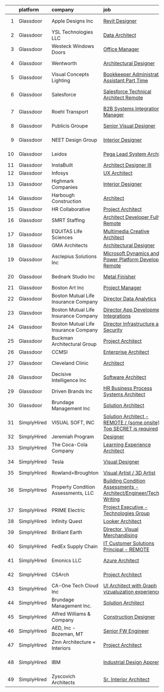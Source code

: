

|    | platform    | company                              | job                                                                                                                                                                                                                                                                                                                                                                                                                                                                                                                                                                                                                                                                                                                                                                                                                                                                                                                                                                                                                                                                                                                                                                                                                                                                                                                                                                                                                         | update_time   | location                   |
|---:|:------------|:-------------------------------------|:----------------------------------------------------------------------------------------------------------------------------------------------------------------------------------------------------------------------------------------------------------------------------------------------------------------------------------------------------------------------------------------------------------------------------------------------------------------------------------------------------------------------------------------------------------------------------------------------------------------------------------------------------------------------------------------------------------------------------------------------------------------------------------------------------------------------------------------------------------------------------------------------------------------------------------------------------------------------------------------------------------------------------------------------------------------------------------------------------------------------------------------------------------------------------------------------------------------------------------------------------------------------------------------------------------------------------------------------------------------------------------------------------------------------------|:--------------|:---------------------------|
|  1 | Glassdoor   | Apple Designs  Inc                   | [Revit Designer](https://www.glassdoor.com/partner/jobListing.htm?pos=112&ao=1110586&s=58&guid=000001818f5a4c6c90f6a9730a6fe0fc&src=GD_JOB_AD&t=SR&vt=w&ea=1&cs=1_0cc77141&cb=1655967469048&jobListingId=1007944600689&cpc=E612658DDC0BF6AD&jrtk=3-0-1g67lkj54jfkn801-1g67lkj5iis2p800-1f91a36b04a50e51--6NYlbfkN0BnRt50KJpuVGWdeWfd89SiVWgjovFd7OD5LnOd9uK1j-St2op0rliLRTKdctr-UTKj34k8HgJakWepZtPu73UysrGgR1BhZw1BQ1n5sPWALipibhMLtHGPOr4Fg5IxHKKC7-J50YQ8tVCZVtGCW1jB4xCu9wskXcrk6IDT6eQIBExF9euQCugR9Dh0nukBCUNNTJuBX5XnHN3rArY3V8O7gpLTNlO5zQc1nXkjQFy_v1UOfVhAPmybWrLQH3ZWnOuJr3Z3zWvYyhVS1kIwYxZ-asrQiIq4YUw0p0_JXjYocQbIHWhgaT5QbtVpwLVzHCTQ9xd_BjdW2tGcFrmrzkivjRCB5t4L2-B58VA6SduPRPRMtNbOObMvvcXxlRAQM-OSS7DtiFj654yxu-sm3xQ3qJRCM2illj7n8B_hI90BOfANDo3iha_Jgf9FEnmrlnr8e3YJW5jCdpYG_AxZm79le9DncQY2fjOytFjRhnSmkf_0ds07meFSiWhz1VKfHCk%3D)                                                                                                                                                                                                                                                                                                                                                                                                                                                                                                                                                                     | 6d            | Washington, DC             |
|  2 | Glassdoor   | YSL Technologies LLC                 | [Data Architect](https://www.glassdoor.com/partner/jobListing.htm?pos=102&ao=1110586&s=58&guid=000001818f5a4c6c90f6a9730a6fe0fc&src=GD_JOB_AD&t=SR&vt=w&ea=1&cs=1_5e47d2d4&cb=1655967469046&jobListingId=1007945730763&cpc=F28B0AD999D41ED8&jrtk=3-0-1g67lkj54jfkn801-1g67lkj5iis2p800-da7a793ea06c0162--6NYlbfkN0DLxniXb9xd09bch3T7EymxCrgj1jiT2kSu__xrmi42oOiC564kd26Wsx9TLtzYq5ATqLC98-ktHzolKJCREOb1pZX0HTwY3ZAJ5HItrOO8vacgpcl_zNFJ6Zd6mo7lwn3Y7lZbIG8rRmMDc3xZ7XUo3eGkj46uqnaxr0EzquTnywXCG9ILcY-w9TsGlCplJ-_gJT4JsGdoF-CCo4qojh5ezjV-04qSeFsYk2t1yGRnekc81Hu50CsCsYUSMRqmYSVhCgP6G_2POgKQqHIm4YqhKh6C617xgQQGcRDezSdyHq9MpJOyssHlFfoMezb_N02K1OhO2oKH-D3PZDAO2yV0Z8ThDpexrBcw3LH6Usz6sQV9gYdi39tM3WPC_s7dFWYpKf15KfgZ77dbI5gbJ-GS4ixPjoxXg-z3e_jZhKy0sPTlDCRz-M1aAZqoML4WUNdrB2cMqFqlucgxEDaq0Y0T42Dv_J0QI-cccHqj5-h3hzReu391XhsYybg5QhZt49k%3D)                                                                                                                                                                                                                                                                                                                                                                                                                                                                                                                                                                     | 6d            | Virginia Beach, VA         |
|  3 | Glassdoor   | Westeck Windows   Doors              | [Office Manager](https://www.glassdoor.com/partner/jobListing.htm?pos=121&ao=1110586&s=58&guid=000001818f5a4c6c90f6a9730a6fe0fc&src=GD_JOB_AD&t=SR&vt=w&ea=1&cs=1_12a62535&cb=1655967469049&jobListingId=1007944220698&cpc=EE7F0D06914A6BE7&jrtk=3-0-1g67lkj54jfkn801-1g67lkj5iis2p800-39121e3ce0a1c0fb--6NYlbfkN0Ak1U_FmDUOioiCyXaVmby4WFebOS0z6NvSiMbGELc2vi3BmOCZz_gjaVSW3xFnZzKT6-8P3OUwrVTO1m-djT_rUGmwmnIFgjKtEq-6LKBc_9CJX70GYFsrbUrQ-VjK_PhA38fvPm-MQzQIhViz-yX5sbXyDSJxLDH9qDTMZuLDKgI7OgmoZBSRRN55WC64utXHplQBCvwE5lGCMTotLK6sFy445D_2z1T3lE2hJLC0Ef2qH3dzKtzerYABsmfv526YBn5ZovmR2AvpbaiaQJOe7b0_eIVksKdUkzd5OvFTC0TbiaFl93CxFmKb_2YPh82gDuLWH1oW1Z6gi2I5kxXrtPUGna46Fy9TuCRhkmus7EJoiJpFd5timAKFMp3bENFJdUeHeHGaOMLjH7J7pyiGbivrf2vLmmQDm4LmT3e4wMTiSK8Kkx1LsBRVwAvK_B1ioxT6vAzbeT6M4z-8ZL8OQoDcX0GrEd8VQ_T1iysiO91C0KYjz4cmERPn4f0hQ6iTGit5V_RlWegQEqDhY-G0MgyCuUCSGEsV3kjqP_9H_3hg0qWGMWMFymmpR8iZBHLbuaUWkD-_Dl5yqw2U0xvtRg9oinOrWKk%3D)                                                                                                                                                                                                                                                                                                                                                                                                                                                                     | 6d            | Kirkland, WA               |
|  4 | Glassdoor   | Wentworth                            | [Architectural Designer](https://www.glassdoor.com/partner/jobListing.htm?pos=109&ao=1110586&s=58&guid=000001818f5a4c6c90f6a9730a6fe0fc&src=GD_JOB_AD&t=SR&vt=w&ea=1&cs=1_fad87489&cb=1655967469047&jobListingId=1007949096445&cpc=179A63ACDFA89555&jrtk=3-0-1g67lkj54jfkn801-1g67lkj5iis2p800-271afad9386f13b0--6NYlbfkN0D5EoDI19pzLD_ZoAvoqM1-O9qeTV9KvYbDAr1-bMzVceZA0cQEimOq3_CtVnKR0xQ4s3T_4y-NFO3MictlNwhkTiY1B7JvNTgIsfpz97bjsudSH1bT4u1NrvrDUJZY2ImlH88Qp3GbhBJZT6k3-tDq3q_FrysG3IG2fjsvbo_PfAY2ka0OG0jDev5IFF54aqx-ljUY7kPGCC98XytoTXuW_u3ckkIqyItsp8zONPUyhqv2SlimnXz2-efbAeO-d_XxJ2QOhuP_NtG3fp6LNfVQGtqwgBZ2t8E9jRqMUO2OmX40gp4YKOrDsGYMHsDx6rDDW37R4qCvRN1U1Kf664c6h4s0UDG2pOI1MtuI3pc7ISaGJEeFuDjrrzx1FEd97pORfjLygOQR-2GXQHYIPK4VcA5SQyT4R6y19G2M-KBpGMkX9k3oi1ho_v1k_1l48ydVHKv9RYtBABIS3Do6MRu6M2ZpCMQPelk9_q0Ksn7EcX-Zipfn9kt65sXOrNfGftqsvIOmwj4GfA%3D%3D)                                                                                                                                                                                                                                                                                                                                                                                                                                                                                                                                               | 4d            | Arlington, VA              |
|  5 | Glassdoor   | Visual Concepts Lighting             | [Bookkeeper Administrative Assistant  Part Time ](https://www.glassdoor.com/partner/jobListing.htm?pos=129&ao=1110586&s=58&guid=000001818f5a4c6c90f6a9730a6fe0fc&src=GD_JOB_AD&t=SR&vt=w&ea=1&cs=1_5903801c&cb=1655967469050&jobListingId=1007947592972&cpc=1D891ED3EFC3904E&jrtk=3-0-1g67lkj54jfkn801-1g67lkj5iis2p800-aee422d02fb78696--6NYlbfkN0BxkLIcfe0oqaYINownie861a0BJtkzmJW-WyGv8J0JYIP9BFDUIq9bQR62u7darBNe44WuC4wBVwo9I-LND1p2b_jEzjOkzCqvNtd85dtSYZrvBuu25PY-VX0dc8pf-J0nfx7zBeURJVHib-SNb9gN-IbGoongE7rG5Wt5MNNlku7lD5-0fP44q43Ltv-5wzw4vSYUaNvdwtyPs5J-dbEdg_t5n_NIOLZVg0biHwqmVyBOTg93e447UV3cZpZBd1ACd3YDrUOdk6ggwKlruVHB2CayGgw-hvzZoilWfhaLeHVgPg4NQYi9ge4C3VaRJxKPpNq3kbo3mrWsi8TLzYbQ0uGfLGEzxOXey6O1R0QUeOu5Z22nkkLNdNN_3HpBOH47s_P-YLZ-SsI41aYvVaJXZnXegDSrkqILeOLI9uhKIleA3tIhxqG2HkbAEadcyv44k0YKOGbUawC4phSb6mlDbM8aQwjFdROaGTy2MP55rXvbUWspNpDiooJl-umJkOjZDJegBCu-hl7O2pYmSJ9mB5wetuYcaoY%3D)                                                                                                                                                                                                                                                                                                                                                                                                                                                                                                    | 5d            | San Diego, CA              |
|  6 | Glassdoor   | Salesforce                           | [Salesforce Technical Architect   Remote](https://www.glassdoor.com/partner/jobListing.htm?pos=123&ao=1110586&s=58&guid=000001818f5a4c6c90f6a9730a6fe0fc&src=GD_JOB_AD&t=SR&vt=w&cs=1_ada6888c&cb=1655967469049&jobListingId=1007947293585&cpc=07D58528F3898F33&jrtk=3-0-1g67lkj54jfkn801-1g67lkj5iis2p800-a6147f3939bc1056--6NYlbfkN0CJbKNUC9Br_cCciA7_eGProeunZJ66lo9IQUWs-fUWou67eM5s55WwzOuTi7PEvvjZrpiS3oukxv5XHwICS5iEI6QkRB4ROESrbbkwntCqnlRyrANLzU7cruWpyI71ySzFtL76b_tGfEptWaerFWSypoQ2f8n0Hn89HbvYUak_zHZ8sJNhfayrT6zPxC8utc2K42w5Wge72QAK5qr0O04SLhR9qK0Dquip1BmwaIi6hQEmjc_yRFDypiWDLHZzO2JVotKw3tbPagsAefHg9agZdK_itaNrM__qcL5DCRd-8ceDVeOfDkeYvcyYjRIvc7gXWtvMNhii6A_MTutRfY-JctKtEh4E4rk1jqsVG7XA52UAlg_x3oprmEuNYfhQfeA0QUBIEgsDk_FiJBhhxsg31Wk1SkGJFOgoOc-8o2spjb_9OR-ghDgTLbP9Bv3sl1WR9Kz8G0mFo4uk-NBBZt8gdKIkgfjhtwQIk12qHxGdraGcFIYwquMnVLb9HULvUCN9OecFHRKlsMMVW19XyFPfsVLBijJ9Dho5ZoBFUqh4AfEwfSVixXabNNrX1XWvgFL8hg1pKo2BPlrAL5NyM_dQYOCoyJHBd62rvqve22SoL5KdA9aHFNkQYqzvpxOlvo0TROaSia1_wh0R64mJmqjVuYWYsVFIVr87Ilo_NAKxsVjSEpDgTz4hLAL5PWkjy5p_dRCh46mLUgk3Q8O1ZOOVLKykV6h4r3BBBYDvBhswp1chaofsCdl8vfXxg-uzJqJ_4ECvjjbxSnNCytrtpZi7ZrJpY1UhAoI%3D)                                                                                                                                                                                                                                                 | 5d            | San Francisco, CA          |
|  7 | Glassdoor   | Roehl Transport                      | [B2B Systems Integration Manager](https://www.glassdoor.com/partner/jobListing.htm?pos=110&ao=1110586&s=58&guid=000001818f5a4c6c90f6a9730a6fe0fc&src=GD_JOB_AD&t=SR&vt=w&ea=1&cs=1_82acb8de&cb=1655967469048&jobListingId=1007939322859&cpc=24BF2F2386F532EA&jrtk=3-0-1g67lkj54jfkn801-1g67lkj5iis2p800-4c4f68c599173aed--6NYlbfkN0B-UyrqZqiMX18WqL9Ix-tV-BokG3deb-ZNGSpeLjfcke-WYQnVzP1SPZNIOojM75ZI5EgXtS15t28n_-Blo4TwMo9BKXqykZpVyiUF2MUp-p7NBRukfR3mT8xERpXCWGeHtMT4m4P8gptF8XwwdZhUKGM9GwF_YMnKgQFEBmB5k-CMc4uw5lBaVQ4lUcC9tXoM-pcnc8cWYoUnEQaHMcGKaGAmwrIFC5JZAgiJxT8dDcNc-PwcTT9_koFJavAUTo6jG6AFvkECXzIE8a9iTs5N_Uy0SKokzAFDHLZeDzbzSRDZ-lK9LGaa6ok_r8sq2itFYsFToCkm6nojCt5bGFCLxv9R2gIrTFNLRyktuM7AqU8UriBrcS4PCscmKI05ekiHKPi81O-crHcusrjfCzxpU73PZjUUbUdfJGgUp39c8quAnPw_uRs2j-LIl67hr_ZK6SgXfv0UpeOwh46aVDjqjUDEL0nayKY4iS9iyQs53-RWzTZ8-QFEudXzUQu0we_p-lfTyd498U7OeGqNwMz5mlt_x5RX0gw%3D)                                                                                                                                                                                                                                                                                                                                                                                                                                                                                                                    | 8d            | Remote                     |
|  8 | Glassdoor   | Publicis Groupe                      | [Senior Visual Designer](https://www.glassdoor.com/partner/jobListing.htm?pos=122&ao=1110586&s=58&guid=000001818f5a4c6c90f6a9730a6fe0fc&src=GD_JOB_AD&t=SR&vt=w&cs=1_d7745db4&cb=1655967469049&jobListingId=1007931990830&cpc=C3517E2410EFB392&jrtk=3-0-1g67lkj54jfkn801-1g67lkj5iis2p800-200b0b7e09093512--6NYlbfkN0D_XFSRfOpY7hhzl86VUrgfgdzYRVdqdkK81Ka1OFk9ulaUqRt61AoIfWz2UwJceWpW3nkDXMs9mXCA60Npu3JvabbnMk5LZ9G96L3nYoJPPode-eJyrKQixrqrGuZWXa96pVtlUf08mWErZK4iBqukW6C3-vw5Saq1Ncnm7bD7BeI_jP28pDRhSW0rehisBsEZzMSOKaOYPbWvGsBKZT8k7foqGokpzUQMys-9fOkL6bi6xhSisP5eY3q8cfqrWSVIlke_iXRH5n7GENW8tSH96Q4eq8f-6Sa69WUZZ9vvUPPz2GZO7t_4mdiGeCzftmb_fMfccNQOVCgjkmkXBbvrBRl3U3QR48Gb5J4YL9F1wEi8lBi40ujqllr4UA8Ii8o5wSJk8caMCETMvq1V5lINvZqI0u4D-SmcjKUkCTlNeazjrtUJThp5KUlB3kADIWQaOiC4pj02rThoA7RHNLxXOWNogUBXzsvjxaKQVHtYe6vl4N6uMEa9IEmHnzOa3uQjm5O3dkSqJEyGCPFzhq8tRdRZC0B2x4CNRrn44ftIZzdAmGqIFaDpRc2jbeHxDMHxaAmq69nukw%3D%3D)                                                                                                                                                                                                                                                                                                                                                                                                                                                                                    | 12d           | New York, NY               |
|  9 | Glassdoor   | NEET Design Group                    | [Interior Designer](https://www.glassdoor.com/partner/jobListing.htm?pos=125&ao=1110586&s=58&guid=000001818f5a4c6c90f6a9730a6fe0fc&src=GD_JOB_AD&t=SR&vt=w&ea=1&cs=1_1e9b9ab4&cb=1655967469050&jobListingId=1007949391761&cpc=56632219D727AB75&jrtk=3-0-1g67lkj54jfkn801-1g67lkj5iis2p800-65b3f9350c5e73b2--6NYlbfkN0A4hgeKHdLyHgzaskNEvl2xXMVaueUT71iJOYpLYISQUMokOAxkb6e4sI3nDCln56ZrL8G4urnqm7o-W7S1I1U7o9CLYCdTzfJq0A3NuBelAuWt5rqsQeUrwym_m8e7xWcyR6KgwGefnqVAdej2ukDCyQRN9GmZMMPPJDBcuDTpKEhhT_AxLkZZDIxGJrIk8veC7x-c-lTtlDMRFaM-TrVsd5Qmqo9cUbjBvtXZ2q1HOJHXRzKD7PftImaXd1Ev0jMjay3tQyT5Enb2fEiepgWJVT9pnL5400jGAruYmUqm3rn12gqgg824QbcB9cNUvV8VZpr1cJ7C8anD8PscYwOYZOdzpPwTkAp9olIH28Dt9C9EcN2KB7nZgvsCDDL75NL55r3j_7kVYBiHyjnbyMEUj9cEK66vu9WkiKh0aM5NYVOrA-WlhwbcqZzy2hge8jSWOvPhPdAK-WzB6xjZtII2y8OuE3SkBpDUUlDBB3N3whzW29uKZ_v_3cbj26iC0oA%3D)                                                                                                                                                                                                                                                                                                                                                                                                                                                                                                                                                                  | 3d            | Las Vegas, NV              |
| 10 | Glassdoor   | Leidos                               | [Pega Lead System Architect](https://www.glassdoor.com/partner/jobListing.htm?pos=117&ao=1110586&s=58&guid=000001818f5a4c6c90f6a9730a6fe0fc&src=GD_JOB_AD&t=SR&vt=w&cs=1_a02690b7&cb=1655967469048&jobListingId=1007939968545&cpc=A156626C531925F6&jrtk=3-0-1g67lkj54jfkn801-1g67lkj5iis2p800-2eadf11f3d9b1462--6NYlbfkN0CZUO70VSdYKA8PR3jfrSh5ljhqJhfDt0PzQCMubt8cRj4nMM-F_ci11zZp2TBOyJ-Wx8Zybfdduw4XW0zmLYk5JCr1YFcQhZEADp0nK7JmxSYZtQQe5Z3CCK1Qsi0jHxvsHtINaIuIbXvyU_lCqBr_32K19pOliJMaltNsr2ymjEWKk3AX1KMGAAL72nm_rUaWttR-6B61DPTSZFVgl0btRDgZmpHDKdJd-Jy9J6CnYYaxYYZ6OfsBhit_ZTNu7wyKSTgTHiq1OqAklPXonD6-wC-l81vaL8PdJRCayuzv-HEBqrJ_WnenyQ1mAy-YHlDW9LXqEaOg_FwFG8Sp9qd70SkITe0yp5xF2JkormkJ1IdQCLfBLkU_r8F5avfn8KNtLhniHmlJ2lNckiM0vP_WN1sfp87VOI3vzYE5pCBvwJIpJfNxuHxLQT_QdK1eU1SPV-fKlZ1Mm4Hx8_0V13hZRTrJNp_Zm9e7JcAsTAOO1JcSIjJCz9tMQi1O-mD4MNloj9WtDRwj3jxoXot8htv-NT675Zpk0U_1mxsmuQ_H3Fms7_9JWdALp_REQkiYodznJCciFcEUxxhDYMtOYtykYweRlJ047_DBQXrjPuYWBaWGm1Ua4w1m)                                                                                                                                                                                                                                                                                                                                                                                                                                            | 8d            | Baltimore, MD              |
| 11 | Glassdoor   | InstaBuilt                           | [Architect  Designer III](https://www.glassdoor.com/partner/jobListing.htm?pos=105&ao=1110586&s=58&guid=000001818f5a4c6c90f6a9730a6fe0fc&src=GD_JOB_AD&t=SR&vt=w&ea=1&cs=1_afbeb153&cb=1655967469047&jobListingId=1007954840272&cpc=AD6D47FFA8B547F8&jrtk=3-0-1g67lkj54jfkn801-1g67lkj5iis2p800-b868fbf363aa0df6--6NYlbfkN0ACu_hgM4mYOpGjE6TXudS1eLEYdlotK5aSiNrSIRlNjtLvHh3hjvm-_wKTCs1UqvBgno0Yw0HTNh974FEq-ygHeS3qhnZNLVAeo24KnWK-cqOS7XG5vC1sCutXj05ojxeHQruauqoQ-jBExYzg968uZOptnSdOui7ANwR6d_vRV14_3-jczNADHGD3x2kSF1Gmwg4_4w_6gX_nhij6lwB4HCBHfn86c5krcaCM9elLhcdwyLgtO4GFhrVAzWIQ3NFWCW8G6mT3YMMFYhTuFivWyaA0Wof0uhTwziv3Fg5Kmu9ABe03yzq3iICPNB8e0PV4Y68HCps_hqXVCX1eaUYVuweiwp-CsZFu2BpPm6JZu8zlP5Wgabxm5cBW_K-cUrvj6a06ExaQzpTax7NAkCEp7Cvz9goj3rvcB39ZfFlEFJH_ecfwuuB2ie0XLplCjvye0aJo166mYXG8B_WJO_HX4-3RWxoeSGsmfxkXjHkMSzDC9OUxrK6NsWSCKGnA-KDp7V_0Y4ROnw%3D%3D)                                                                                                                                                                                                                                                                                                                                                                                                                                                                                                                                              | 1d            | Austin, TX                 |
| 12 | Glassdoor   | Infosys                              | [UX Architect](https://www.glassdoor.com/partner/jobListing.htm?pos=118&ao=1110586&s=58&guid=000001818f5a4c6c90f6a9730a6fe0fc&src=GD_JOB_AD&t=SR&vt=w&cs=1_954eaaa7&cb=1655967469048&jobListingId=1007942327565&cpc=81AAE51C33FDE227&jrtk=3-0-1g67lkj54jfkn801-1g67lkj5iis2p800-1ce751a0945a0cf1--6NYlbfkN0DFi1nmQQWK2fa3N4W3y7EUOEocZkWPqKP_f_xZ7ne8Rcs2lMrBROvHbvdyX6nQ70RhC2TiInrx-h900F8E_sG1jDlUzW8bKjvppvPdKKsT_mFF9XzCu_7FiiwHuEGglAaPpZV-nRfBu6-1PpeCkKJGFqiUlqydNXnBSCFJrMDECKIkEmPZUxiYtIP_c7a8xWzgU9iHnSHStaMW5FZb2OnX7OXlKkCIXh8W7qi4XN96_lmdA-DZYMXUF4MjNPIlOk7s46KvRBLfShL_xL11crXRj1gHmAutZu_JDGhJMPDQphFwU2FSYTDhmOenPOVk8hjNiXwGTTrRXKaj2V_Zb02LeSNrrkczkpiZgjbvDFnC9sVcihTBJV13trHV2Ueo0lKIdpcLRLQdnV824aO4jvz5oqcdL-JCXvETMoamNkI2YR-rAIwyI1ZAThM9TMzTo3NHm-FTdJk1CjA61Kj3Z2--jYSuxGroJmjTw2HyO9fqUdTst4wj3i4Lw623R1_m-sU5030DXEKqoRVFYCAoKO5PAQj3X_aoyuVmzSIQn263HA8zXGhkL9fZWOqGsXBW-kCNt3gx3W2tNw%3D%3D)                                                                                                                                                                                                                                                                                                                                                                                                                                                                                              | 7d            | Remote                     |
| 13 | Glassdoor   | Highmark Companies                   | [Interior Designer](https://www.glassdoor.com/partner/jobListing.htm?pos=108&ao=1110586&s=58&guid=000001818f5a4c6c90f6a9730a6fe0fc&src=GD_JOB_AD&t=SR&vt=w&ea=1&cs=1_3c47f43b&cb=1655967469047&jobListingId=1007936289731&cpc=9998E1639E51F6FF&jrtk=3-0-1g67lkj54jfkn801-1g67lkj5iis2p800-77beb11e532a69b7--6NYlbfkN0BALOp6JqO1twZlI1s76uY5519A9OoRsDqeKILKEu-9UpVkJP-RbT12oLqSsIEozkpUa5ysKMF4ZWMt8DRq7jTTApRIRo8SBPeEJcicUA11Z26NZWl3Z57dzoaC948N7m1q5Xbu8w4cO12lPihIQi1JrWCP5Wdgyw7pcdamG03XHps_vHIoijj8H544OoL6YqeEzczcUyRQPwPsGtl1NVxJgl9G7P0TP6QsWLxUe8zvWMWMUBNmuR-nqhdcMsvgoBJz3_GeDuhkS8-8KA20CU-4ap5nzSIDXiuq510BvIpSvQkkefM0BDM7YDdZuoM-hHKz67zxhvyf0Szj_NP7M4YtycGVDzMJ-t2QGQmVT_ZNhApup50qtjIZLfqpCtqVCAQCvOW9_NqHVLO7e3_J-mGtLrzsuYa6EU-SuRPko9pcg2Ma2IDYScBSe692jWDZkMnBiB37ozSLB9FzXiAVqqnQksqIJnw8nYkHOAig-xuxErskmzCgjvqVvEBkyqjh-AicieOqUupnHg%3D%3D)                                                                                                                                                                                                                                                                                                                                                                                                                                                                                                                                                    | 9d            | Minneapolis, MN            |
| 14 | Glassdoor   | Harbough Construction                | [Architect](https://www.glassdoor.com/partner/jobListing.htm?pos=106&ao=1110586&s=58&guid=000001818f5a4c6c90f6a9730a6fe0fc&src=GD_JOB_AD&t=SR&vt=w&ea=1&cs=1_06799913&cb=1655967469047&jobListingId=1007939729788&cpc=DB9C765A2BD84098&jrtk=3-0-1g67lkj54jfkn801-1g67lkj5iis2p800-2e68568e05c2359e--6NYlbfkN0CkHE4TG-hNy2WS7DGaEXLeKHiVUIOcIp4Dj-5KcvxZL2gXseO9vc-MYAdK6fsaOVSF9hG3xaOLn9alqAlaksK1w93bVdbo7NTbzK04n9sFiqIC88xLH6nvbg0Xqa4FqfU5qpjN4T1y9TmXOQpQELAUmkLDmJOa9sn1GM32OtjYhxg6IXOSZgS4otcaVXWKZQ_s9Ur4KxAL3oA-cn9iatefFXD0-7rPdg6VS4cnSHrgGWkdtbVTSRkHLF5u2GvfchzX0kwlmHS_1u2q1W_ZkwF480I8IsjXExdHcV3BlDhzPnJUp6n-tmOH2xsNjTN6p0ZBjdvkfQT5hvp5DpyhDbtIbukDFyG-4edFp-V9TbOFtTK9Wio0QoEvTcljmG3R4ZmhpmDtu_UUZm3rv8_LFaTbwxVnDMuIi-fUAHgZiO5LEXhHsXOpzm9bm4NRG14GvIrhLntHLbvMjDRkE3xyOOITWGSxYgLAR_KL8Zuqj6xIPXjYZQghkyhhWpdn8WMMGxuhNDgcgoSZEw%3D%3D)                                                                                                                                                                                                                                                                                                                                                                                                                                                                                                                                                            | 8d            | Warren, MI                 |
| 15 | Glassdoor   | HR Collaborative                     | [Project Architect](https://www.glassdoor.com/partner/jobListing.htm?pos=124&ao=1110586&s=58&guid=000001818f5a4c6c90f6a9730a6fe0fc&src=GD_JOB_AD&t=SR&vt=w&cs=1_9e13fbdd&cb=1655967469049&jobListingId=1007954820826&cpc=75B6770C194DCF89&jrtk=3-0-1g67lkj54jfkn801-1g67lkj5iis2p800-7901841112a341f7--6NYlbfkN0BTSu21f8zqzy3qpAeLGGCmDK45JKwM2ZbCMeUdrc7dKkZS8UKvrAexG5qRpGEbaA8fEgdkEA4Z0AYvKREuQRO8tC7-f2v2vPmGr-KZUpeeJxWpLukp2MrneREA116TeLGGgCJTYUzg2fOy0KFpYCSbkhJArzP0aJzhhdzS6vlxjGXUHAw_WiRU-19hEM07fSG-251LYHZHUYVGrE4w8DaX-0MHrL-X9ez-kUdWXb2txxFF8z10294ghFcaK7HLf9WXAQjYWuQJpFQ0RgjIqJyFUr4vYDzOZf4WRx2dVX4tbjLveRqR-jizyY-3BYm8X7CZ_PPnSfaokgKGc-QswYZlSFwPJpH-Ug1zhf9pzoi9FqrzksMlF0Ar5a3Tbq0DG27EFaCL41i4Ny65tJEigGNbjmF3BM1VRZ2kibD0cdCa7SRkMH5EZRvyRuvcEYzxmUOu4yNt2kyxgCPgh0mwRYG7kr6rfqME1b6UDL4ZQVtd5imMZQKFu1AD4o4qlW4yv0BnkQgBfqkkZc7WsyxAtfxCq4wSvpmDwpCEAkG5AdZOccNu7EQGeGxE8_JFyPw-ivEz7tuX_6z0YWRYy4rOVoyDdN1_VJmRjbtDljc1mT9tsw10bt7inlJC8dCOWoqBeT8BFoSRhI7hTuzjjmKuTFNPpAHPv3_A7pC0oLJzcnUGGOA-w_J9BmBmxd39q_P-epemATZ7hOsI6IdAb1loZqefDImiIQX5wAtDeJaHa2B-ghMWdOEjrO_lXHaRPfhpN6JAdjsVRDvSBEMMeptJiZTF)                                                                                                                                                                                                                                                                                     | 1d            | Lacota, MI                 |
| 16 | Glassdoor   | SMRT Staffing                        | [Architect Developer Fully Remote](https://www.glassdoor.com/partner/jobListing.htm?pos=115&ao=1110586&s=58&guid=000001818f5a4c6c90f6a9730a6fe0fc&src=GD_JOB_AD&t=SR&vt=w&ea=1&cs=1_3fe67df3&cb=1655967469048&jobListingId=1007947677667&cpc=4E9467AEE1271D89&jrtk=3-0-1g67lkj54jfkn801-1g67lkj5iis2p800-608dd54c4b599931--6NYlbfkN0B1iZffVNwR6yblgx4UGLPVYtj6CoeVi8wBybtNKgrFUOUXRgJbsWR06Qg0ALePDRYb79NuTXl-I0816kLg6A7I2281pW7dUv4dIas1C1c-qfjFDPvrqVnbkXD2T6sOJB7MNAqOHmWya55QUAmhMvXwmR202Ddwmevw9zxmszYOlD5la1pJHwjnttxWC_t-TUH3TD__EtUYT-0EPTO0gzYAP-s0iMKxxBSlA-fiS-HG_4g7bn60GPM_0bVGLyycgzdhY5Ro_K_kAXJ215sA8sv_514yvQOBusDzYWqUFOKcK-LwBTuMVxJFPadoC1lix29Sic4-yr4bI6CjR_GC60sggJzL5Bu7R-SkJ0F2eJWxaISdbCuJoXTAEaIGQCEoyuc7CWD4tiFhZZMnJ8NltQ6Nc-pYxJoYYzOcbKxezERRq0wx7fjeJH4t1AlWOswcH0rLL1PXfjFExhXk8LiK59w5wE4fcXoJD371adqjcdu5YsRT9AVq-s4GHTQhZRpf1fkMvol1rPLQTu_sgwfOPdLNPWyiUcekwg8NgXDJgEU_IQ%3D%3D)                                                                                                                                                                                                                                                                                                                                                                                                                                                                                                     | 5d            | Columbus, OH               |
| 17 | Glassdoor   | EQUITAS Life Sciences                | [Multimedia Creative Architect](https://www.glassdoor.com/partner/jobListing.htm?pos=101&ao=1110586&s=58&guid=000001818f5a4c6c90f6a9730a6fe0fc&src=GD_JOB_AD&t=SR&vt=w&ea=1&cs=1_a143bccf&cb=1655967469046&jobListingId=1007935722798&cpc=F04F0F27FC59BC8B&jrtk=3-0-1g67lkj54jfkn801-1g67lkj5iis2p800-ac3c6b4a619487ff--6NYlbfkN0Aa6BHogdqXgyyibNKKZV32f-AuuPHFfnNSxEwTt6kfrO6FmgYOCYQJrQekAQy9UWuvP-VNAK5A5lD7dRnvILkBAkw5HyZ6BOcKneCzrw3hzIiAm6y3crjcynwrRAK7Hu8KtisVQtOuky56JvMa1YD-56Re6deuwok5vdP9RBuOGPFda2suJq1ET9y8qT4QArVFleYmeYvSf5qqyh7QgGEdx5CeZWFrKOMtu8DUWVXNC-tWQvMJ6GfuWDDuJuXvXcd51rTg67a8ICS5h3XoDhmvibUEjPQZNc8A1Yi4XAAJc5v1nJZWFihuGQpmWkvR70Oms_NcTyDRooRxmlrNVX6q6j0tYTha26z6_n7Za_vSzc_i-4yKTlELyi2eHkyoUw91mL2N8Dt6SYks9Oga1xvg9tRDcSSvwYJewQAGVSLCBh5Dz_lImeF28S3rOVKhL72I9MuQtePEbVUtNULyF4hCsJqZHcbyaKtZ87vZHbpbDOA-zydB64419ldkAvxPEEBcHaXlvijxDz7AMEM6Imm3)                                                                                                                                                                                                                                                                                                                                                                                                                                                                                                                                    | 9d            | Essex, VT                  |
| 18 | Glassdoor   | GMA Architects                       | [Architectural Designer](https://www.glassdoor.com/partner/jobListing.htm?pos=103&ao=1110586&s=58&guid=000001818f5a4c6c90f6a9730a6fe0fc&src=GD_JOB_AD&t=SR&vt=w&ea=1&cs=1_366bb21d&cb=1655967469046&jobListingId=1007929304487&cpc=2721CBE9C88BCF36&jrtk=3-0-1g67lkj54jfkn801-1g67lkj5iis2p800-623131fa8bbc7696--6NYlbfkN0CtwOkgDuej6vPfWODMxjOIyNEohQmdYMppGq8y8dOpBk5eKZmriSFYddQ4-H0U5XI0CRPuaQG25O-lct216mqCknGMm7f0x8BVXacavgKF0O44JrVjnHoPEMxMk94SqL9-9pFYMuaz-fKbPeeLNj68NODJWEILmclqKQEBueZejJsj5hvN8_ig4Em7cRyp_NnDkZjDbXPMCCvCWzl9S7ckhZt7Q3ewkWPUVRflSEjqlf0EwcB-VFsqxziRQIt5MgumX-4H-bbqeq7uGw9_hf3zLRCrH1dKW1tWjkrKJTP2EeILr87SYJRt3lbCeGdyj27LCoKt0aruMoQdnSW7ccJUY8wqm9FlPlTmrwO0zZbp7UVtUbSEwavTR8SW4GHUF6KGor_jiCNuHDCusxfoiTbyCm9UooMUgHn0bV2R_ga6sKR3Ev2CnmQr0hd4B7yemD3dAiqHMmisdirw1AzdvIn_bI2ZAYIfFp45A5loa_3PP8JzU8MzTwFasB5Qmxq7-wkMDz_iKT2yLw%3D%3D)                                                                                                                                                                                                                                                                                                                                                                                                                                                                                                                                               | 13d           | Portland, OR               |
| 19 | Glassdoor   | Asclepius Solutions Inc              | [Microsoft Dynamics and Power Platform Developer   Remote](https://www.glassdoor.com/partner/jobListing.htm?pos=113&ao=1110586&s=58&guid=000001818f5a4c6c90f6a9730a6fe0fc&src=GD_JOB_AD&t=SR&vt=w&ea=1&cs=1_61166a72&cb=1655967469048&jobListingId=1007949028871&cpc=4AE8B46D8845344B&jrtk=3-0-1g67lkj54jfkn801-1g67lkj5iis2p800-fbd02c4eb30e2141--6NYlbfkN0DAwgduWqBP7ymGN-lTADpinz2i-23XbRAyg5ywqS-MDZOH5KRN50Eg6n6RNLoSb4KAHjmeOsyrA0_zc1h7VAQrx6h54d8nej-Q-mszPh9A9oD3WbMFt91PwVx85UrkkKR1J0Wom6LFC7Y0SEl94QaFOw8Jw1wbkTgM2I763IRab7pMumaBd6glY8Mx2CH7Tu8cIfbU2oMd06II1UPc5nasahXJSMYNmaBKOi1yC0lywFnn_BCqLMh1ZLZ9a0rT89UsN8CvTiOJiOYQae02x0Uk0jR_3WRKljPckOo6S0fS5Fs9IIvFZe9WpcxKVcRS_g44yNCK2KujfC7vwmkGYet2bvETiu7kI2Jw_g8rR5tiqe5573vzcUpWk_rhEtl0G2gu8kg534py5i8G-lTeJ6QDlU33KSDeurdcvZcLqeg7uBNmtxxBpFjRwoIcW-XIdMSq8HktRzp2R8VB1Ccm-b9wZFqPRmBsyR1nBuypcIxdIr0G29Smcsy1gIv489k1Gri3eGXX1qLELpUABitrQQkyBB2_0k8pBna7hdX8XFCWfhBNFEPraYAU)                                                                                                                                                                                                                                                                                                                                                                                                                                                                         | 4d            | Remote                     |
| 20 | Glassdoor   | Bednark Studio Inc                   | [Metal Finisher](https://www.glassdoor.com/partner/jobListing.htm?pos=111&ao=1110586&s=58&guid=000001818f5a4c6c90f6a9730a6fe0fc&src=GD_JOB_AD&t=SR&vt=w&ea=1&cs=1_52edc8a2&cb=1655967469048&jobListingId=1007942080107&cpc=EE88C8A3E1CFDFA5&jrtk=3-0-1g67lkj54jfkn801-1g67lkj5iis2p800-226acb2c9dc64612--6NYlbfkN0BB-0qNOmIfQoCeZKnin5LW-_YaOn1ImtrtY3LJAYAiHONJ9NcQG1n0wrs7viTRe0s6wWo_kJnm9xIq8miIdk8QiIC8dxBPuCdMF_jsNPTunTCDPtBrmikPzhjqLf5BsBwFYXipVvWbBer1t3H6dDrBAO70BoCjZdip0wKnTOXHcPI3f_pZDfQmVCCg7i7cZoABq7yvLEdj4ZsYc9kw6pcb3iGDYHwYr2pZQMkdpBE3dyV_gbYEP_aPbG_3Itf7YpUi5ged3GCqUO53DwiGV-m49AmYFhwv9zcI2KE6ysfmlIjh0n_8yJ2sZOZGhMK2ogiz8wOCPeL6nIvKOvR77HtQicSxjoXv_jlPsMCzFgxoBFQ7r1wKfDmwQkK3mu_e5ksChv5Y4ixwCyJlzLTFlK4SfNXAYM82ObuFM46CROV8tiSLKEFfIz4RhMKBI7YzXmf8JZ0Nhyb_ISIVBqJFNhEgcstvrYKo4KDk9RAxC2izz6RIvQ1u6ZLiVSA85x7KHlQ%3D)                                                                                                                                                                                                                                                                                                                                                                                                                                                                                                                                                                     | 7d            | Brooklyn, NY               |
| 21 | Glassdoor   | Boston Art  Inc                      | [Project Manager](https://www.glassdoor.com/partner/jobListing.htm?pos=119&ao=1110586&s=58&guid=000001818f5a4c6c90f6a9730a6fe0fc&src=GD_JOB_AD&t=SR&vt=w&ea=1&cs=1_785737cd&cb=1655967469049&jobListingId=1007939225863&cpc=751E07EB93E4E93C&jrtk=3-0-1g67lkj54jfkn801-1g67lkj5iis2p800-e0d5a3256051b229--6NYlbfkN0BJlulQf-LbgsthTgQMfgyg6SG93xrtnnyl8m3sK-suSlWLow802z--Azcil3olSrJ4YdDCt19W_ybJB-kJCEVQLXEEP2nVjRzzZOYpe_eFNz98RP2VqUMdtgHi22RsaLu5zsvyAch3IxRHTtlvtxJh3-BbT_BQ5vJvpbyue0C5dY-0cWCAqgUS5rtfLPBKYvOpNhiGwPpvCSCe3_uvkOXIl_d9WwGOcZcTp-_L1jf9dG2pfyboadu4262_MZmJlSUoqSKaK9Cnz-E8MohTwcXiiBKkyEt4ngFc_hFdtmvzy5J7Emdb7lRyrG1O5z9OxQWIHr-CH7sjCjwRFxZNVirHag_LaM61hkIfptoWR_3k-MWFTyG-QyhUSEGzKYMj7RMcYLsqhM7jxVXJWv_fjRfWnbzsP4KrneraYdmyYOtEm-ZPpCFVffEipmPtDK8Cg_6KVdBErh302MFePsAmUJp2nBwciATBue9Y4JdblHyHmMh8BhMNB22s488LiEH_AU0%3D)                                                                                                                                                                                                                                                                                                                                                                                                                                                                                                                                                                    | 8d            | Boston, MA                 |
| 22 | Glassdoor   | Boston Mutual Life Insurance Company | [Director   Data   Analytics](https://www.glassdoor.com/partner/jobListing.htm?pos=127&ao=1110586&s=58&guid=000001818f5a4c6c90f6a9730a6fe0fc&src=GD_JOB_AD&t=SR&vt=w&ea=1&cs=1_97d6bc56&cb=1655967469050&jobListingId=1007932068081&cpc=1D891ED3EFC3904E&jrtk=3-0-1g67lkj54jfkn801-1g67lkj5iis2p800-811b41be595d0248--6NYlbfkN0AmTpE6bGwq0RR14DAqIg3tSaQ1kenxX2dAT4gVIAm40SRDXfYXQrdKI3bfVS27SeAunB0h3I9tUqfD5tcstZz-LwnAD1BWXypp309Fs-uPZlqVmKWrb5LKJbf-F-sTZTQmJsdSB-Yg4TTBMtUGnrjDpvmMMIylmWqkCD7zOoYCffi-ZD7miyXLVLeCWcUHen5HeJlWqRS9eX5IL3F-b08qiUhqgcRaj9S_Z9SMvEawKQsPBCHernAMEepawOqOMj1i6LOM5-k67mSoBMQMzZUZofdkp6DtUjKKERLX5yXYMCM9OCkiYoLtdy_XJoZUIF4PggpOYd-hZiwZGmvU1XJJc7UnX73s3Qlwls-t6RkZFBI9BWmDbJa721Tz-20JsUdfw-TtcslworXvmTxTUTU_2EWLK6FFIA_jCQxrLiOB7BJ7P9MCt0bAtY0UdMa6yKlPwZEGRKZdBnoXlj-gW66dHTBMd0OOvtcx8vLOLWklWzSgF_V4gCoAohONGjrGlKyqj2E-YIR7XSmFRF8VPi3eRwj04F7ukEBQZ3hzRJgKXjvUCg_wwfbHCUst9b2U77ovl7KT43ujRDO9FmHwZLf3JEMWMhbn1yEluLxXichbyMaQguoS3YPVYcgVxDAoJ5YFrD_ncJn4qBfNNWFiuniqDRa7zqXa1ZGWd-xzuGeHNj4y62XFg7yE4WaYYt1USBuXgOB_-Zyl3yWMz3pBVrpRtGjrPJORCP4Bwmo4lrhiBJV9qv1Ef0y0F4C6TTFHBAhrhUcHVMef7w%3D%3D)                                                                                                                                                                                                                                                                          | 12d           | Omaha, NE                  |
| 23 | Glassdoor   | Boston Mutual Life Insurance Company | [Director   App Development   Integrations](https://www.glassdoor.com/partner/jobListing.htm?pos=120&ao=1110586&s=58&guid=000001818f5a4c6c90f6a9730a6fe0fc&src=GD_JOB_AD&t=SR&vt=w&ea=1&cs=1_9af2f3d0&cb=1655967469049&jobListingId=1007932068082&cpc=74FD5BE86273CE52&jrtk=3-0-1g67lkj54jfkn801-1g67lkj5iis2p800-e9fdfdd22a790249--6NYlbfkN0AmTpE6bGwq0RR14DAqIg3tSaQ1kenxX2dAT4gVIAm40SRDXfYXQrdKI3bfVS27SeAunB0h3I9tUk6qm13zE416Am-5BLB7CfXEQHeDJjUjE7bIEb8PID2XVxojql9Mz3KRVoplQh0R98AlGgCXqlIUbf8YRtcRv7jD6AfISU38X-APT5TxmnvVrkxKXnnj0NcfXnCpVQ7NjGHIN3KgIY0fJ7KZL_ORpArMVnumt5bthskoe6jB8yzGaTGKDKRHsNyV42pJHjqqwFhMnYyVAHSVHthz_HYPLjzDiHzWTcaqssMSOvh4D3roB9hTQZyn3NQhF-y5cqOszCpojTYBQSmxtSNiqGPAuGZsmzOoaiDZHZh6A4C7ZUBK8bqc8wbiLsQHU5fkUsBuR0C9oG9u1QELSPoLWSxoM3zg4R4N7MYRM1A9Ltu07RRaX3l7iSF7IsNQnmFcVz816rRCmA37B_gJUEoTfpSER31_eTWHzsDbw1GMSEozHwOHDc8GWov6wZ-g_FEHeVIou55kAHLkiOSAS303d4Or7ZrUE8cdb5k5TWsE6Fx8b2IqJ31OaGNjR-Mc6YTvb0uBnMZ2kTOXjJkPfETOWj3Do-dO7n-_qxK_aevxmr-1l5XkF4KcpcR_cRv-tEGBrFs22ouznQGy3nhlFPS-FAW2jLbgsBxoVvdCxIfE9oUuODMAcNYMKR9PYEurAxKFCLWpp3fqLnfx8LJ-dMGaryeSQhH2ddTm4nPoQrXKO67My7b8goTroQeTlpy2o9Iau1ambw%3D%3D)                                                                                                                                                                                                                                                            | 12d           | Omaha, NE                  |
| 24 | Glassdoor   | Boston Mutual Life Insurance Company | [Director   Infrastructure and Security](https://www.glassdoor.com/partner/jobListing.htm?pos=130&ao=1110586&s=58&guid=000001818f5a4c6c90f6a9730a6fe0fc&src=GD_JOB_AD&t=SR&vt=w&ea=1&cs=1_6fc50fb9&cb=1655967469050&jobListingId=1007932452818&cpc=CBEBA1A9D941894A&jrtk=3-0-1g67lkj54jfkn801-1g67lkj5iis2p800-6967482d3ea44ee3--6NYlbfkN0AmTpE6bGwq0RR14DAqIg3tSaQ1kenxX2dAT4gVIAm40SRDXfYXQrdKI3bfVS27SeDh89egb3zbCulou9mx3llZJNvfaw0DEo3Ia1oENOBWzUitlx9l2POd6p0XEDORO_d4PQNcYw7iwD9m5SE3xcrAohgkItqbw8dYEInxCctkikFvClvbqWv6TKz6ksxOxz9bhj48pDwm9S7VKRRFJojp9S0FoaReCjtBJl9qyHgdYeo2g6CG37oExZfaiaUxmKCSnP0SLpjoPMa2AwaPbqt2-QCVG3JcNcsiW20XicegU5FQYfz6W_zpAQR6d0QUwo7eh_g73U-XKoF_kgbd-6v4vd-IlvIHR5UiRdRINjVqA3I_gsLeS1mbj8XEqvPNjSoGdIwhETrBZXv8jgRJTKQlB3h1CmzRvX5TNQ08K8xVJXNfifnM0oa3Pw_jDVQrjQAgNDNnGE30kBJAPw-gvUI58E0Qi80QrCqWDG-G8rc8supwSlSfS5Jdmi9O1ImmE7MIn-svituky91mRTUze4CMVa03gHOdouSuuCiYloxGGzjWigJ9x00Ax3uKKzLb96srXW7F1Uym8DLRdch7BnWCIA0unjvwKzeOP-tsSTR2QsI0jmbecILyKA4VcTaARTW74k5hgqH8_5k6AJ3-vpD8XBf3qopfwx2UeHoAO5q94ILaF4-UIDVJonvSX7vING6C6Ps7EfFQLMDELuOSdFOns936RDU9eTTp6oE6aZW8fpCHIouB4aBYYuwzf2D0HjNWtNaS6eWA8g%3D%3D)                                                                                                                                                                                                                                                               | 12d           | Canton, MA                 |
| 25 | Glassdoor   | Buckman Architectural Group          | [Project Architect](https://www.glassdoor.com/partner/jobListing.htm?pos=107&ao=1110586&s=58&guid=000001818f5a4c6c90f6a9730a6fe0fc&src=GD_JOB_AD&t=SR&vt=w&ea=1&cs=1_432d8b2a&cb=1655967469047&jobListingId=1007945273397&cpc=A30768B7258D0A01&jrtk=3-0-1g67lkj54jfkn801-1g67lkj5iis2p800-6fbdb70d21c9feba--6NYlbfkN0AaC6OMNnGu1ri8CPn-RGRuQIfK4MRpPOI-RSUeogXt780W4Id0QZUVBK2oullz7Cf0f8nIRAu3siQ3M2KE9Lu-eztnZy4SQ2rl-XWXxnzM2S8Ki_2hBPTbk1EGotWEHCZn2hYSMGxpqRLTLNaEm4jHiKuI8qlrdyhCaxvyPAjC2FfIRwmzOk8vSCH0sIsq0vT66pZ0EGG9YuKSoy5x_h7bEZaMGzdn_fnZ8lV7Nchiu1THbeQqSCXe-uYFfE9NxBelHZkC9zptotTwOwK9uQtVBTV3p8k01CzCnkndbTEPGRhmcv93OngDKERypVTEXwPjp_l3mCgZHz7yOZHzWVzt1cJVzBftLHfyzialJTk5l9TCygQTqVru3NEXnwIhCJ5IxWYdvzAKClJNX-L3aDlzvJaTQKQgRBbodJ8AFPwqxcSvNfQx1DjUs9EZx9EbTKxlH6S98pXasjuovvvr7j6WQq_odVnsR-KEbAm8w8xe0V4iynzQHGnmX3CMuO_EvXI%3D)                                                                                                                                                                                                                                                                                                                                                                                                                                                                                                                                                                  | 6d            | Plainfield, NJ             |
| 26 | Glassdoor   | CCMSI                                | [Enterprise Architect](https://www.glassdoor.com/partner/jobListing.htm?pos=104&ao=1110586&s=58&guid=000001818f5a4c6c90f6a9730a6fe0fc&src=GD_JOB_AD&t=SR&vt=w&cs=1_5025fb91&cb=1655967469046&jobListingId=1007955415742&cpc=FD46F3F613F5EBC1&jrtk=3-0-1g67lkj54jfkn801-1g67lkj5iis2p800-4148b5ced00369c5--6NYlbfkN0CDM7tFJxw7f4ijTXeqGWcR9iaGooe3kUV-rew4lpDfjLIrzwCpRrxzU1u-5Ydzledc9LWTqyaiVX7q4_NIEKVj6sjOnZoBuYxnmaJMDq24CbbLw-0EIvD5erZ5R6wFVTm10LvcxpMOwDwrvqlyrVNCj0Y9hoOMfJw_4wjTB79No33NqyY4yiLZsYOTVq9KNmx-SUQ2u7fl1nGWJXArFoIcLGcZWKRy6K8mU8sbBNjPA9pfTbR3m3yJ7vTYtVMacmPs0xsmQtbvjOOLblAMjq5H0TNhs9rlWLxAXdAC3-YzFMneXXzy2jl0EwELaIu_NR66n1NnSqyO1SWfxnBOLygU7BcdG6DC7LrTSqY-LcW1QamD4x3Vhb-IlHSUpCgdMI53GlORYxvWroxhSGq7v-rHyVjdC77-LRFy5BEmarsuf1Fi537ScGWE-qA-Q1rR0KEfT60hB3ePFSDs9V8cOWeTX5YQfFPdpBEqmmxZlL8-4Elz9xitgOKaQv_rHcJMhq3THNJrZWo3aW1Ualp6LLsGG903N8J6zJgGCtIJhrWpN0a9OvNgAXTOqIgeBeO63btGB5lOkkXXxiO2OFqM34L82IIZRy_sq3EUtJkl-8Cv3iYrN9UVDM3DwL7cPIA8_T2H2evAPDQ9Qa4qXU27l-jJlpypN0FLpuglZW48LIugCp-c6K8r_iXtB66T1TRoOCXTKcuNon6A7Ms3AJ-5jVb60ilsA8tCNhkBmWHiMFSs4O4SJik2e41pUa5tLA094VY_CkiZ4UZO6JR3LGK6RDU3tY2e_XT3jQKbaERp2Tq2-w%3D%3D)                                                                                                                                                                                                                                                      | 1d            | Austin, TX                 |
| 27 | Glassdoor   | Cleveland Clinic                     | [Architect](https://www.glassdoor.com/partner/jobListing.htm?pos=128&ao=1110586&s=58&guid=000001818f5a4c6c90f6a9730a6fe0fc&src=GD_JOB_AD&t=SR&vt=w&cs=1_4d06d6bc&cb=1655967469050&jobListingId=1007952635584&cpc=D2F1DE17EE1F43B9&jrtk=3-0-1g67lkj54jfkn801-1g67lkj5iis2p800-317b276d0e62fd0f--6NYlbfkN0C5LwhsFvxxYuaaBkcCJhJoBI5Ry3ivGRzlACbnlj2AkOEtMnJMWHMTcC5ns3jVsWNFzQ6CddeyEfpMhRjYtV9f7xmMRSzVFbM7fGAD4mw-wZSkdbxH7oxs-d53Pgywcm79sFTWX6IFp4xiaQJtGfV-7_AgxdmNdFY2_yVMVCWgPFuDrXel4tmhdpnfTiS-G0vGhG32270s0tZl9y3TMDrnPZIBpjH1RDphdlVYjkG9RuE3YoiC9qi5Rpyo46TGm9wLiGfCeeGX_2jjzeVHLfmfgmqEa_pu3AgZfI9p28PRN1gKSOPssZh42843RNjHE21tl-AmMvLLoO-DcSooLzEAgqlNpW7hej7qFJaOaBOuOZHprFHl9RGXlMESP_LH5xOZ6jCnUxLDhaeCMgat9kPFScp4tWNnQ_znwLpZDXqdLm_WlcoPVcDGP4Y7puoaFK5qFhFqLbjiunPWnikyr4-6y8YorxX2PDCIun5nea8PpS2S1bGvvwXSIKMX7a7LnTWHCosuCYMPgw1kU1e-8462p7fA_WHm8mfbiDBNNxDMregr02EqCP9ZlUJdtU8rjngMOfGVIbidQ1pCS92k2lbzLmDccFzMb2UgKoeCTRTFmfVmkrBKV4u_gXy9qnNoJnP5vdN0IfmU03ng9PWjBGTIo59X4MrvIMiPBBghklR_0joVfiRLIp75rI7aLMSuA-2zXYtIUNt0VOZkPb9ieEJQF3xSRrIZOkMaUULUIoSEvgvG8Q3dj8X1tq8bkKvYbYHzkHsB4BXWPszDJ-gpccsh7ks5CjFKObIwsmiRzWJOJrec1ifflAXo5_YwJI6OuWzIg9IifYCiyxoAdW8cULkfP4n6rXprTREA0yvseplqr1DkxvOeX4Yzy4gcyTX77mf2i1ZZYNi0i2_3UCtVnyBdfigpeqimeay_MiVvR9L4fICIfrO3UtpW5EEMljzhmiu82kJY12Cqe94mMvSJAfSU9NMWg79gHNYSawXPfgxWcPzAORCfMpRNPFpipFZnK_gviIHjgRcTEZW7pvsAsb5B9-WUJDdK80XXQ50XrWXBOQ%3D%3D) | 2d            | Cleveland, OH              |
| 28 | Glassdoor   | Decisive Intelligence  Inc           | [Software Architect](https://www.glassdoor.com/partner/jobListing.htm?pos=116&ao=1110586&s=58&guid=000001818f5a4c6c90f6a9730a6fe0fc&src=GD_JOB_AD&t=SR&vt=w&ea=1&cs=1_5b7cc736&cb=1655967469049&jobListingId=1007953984036&cpc=BA2480082EBCBD2C&jrtk=3-0-1g67lkj54jfkn801-1g67lkj5iis2p800-b22a4553ec5834f9--6NYlbfkN0B12DUbJefe5Mkq_P_G66-eNWSvUiB2tgUQql3MaA9QZfDSpLcHfAwe6hrgt9IaJi9uRNdlNY4HxCtFJ2ri6mwtX4Nj7dwoTY5CXu4PcSdQkSjUcIRkyEZ3G6-yMSNKee2pipCqrHBofXJdZkClFFj0suB-Kbo10U1JznL0g5J9ESKQhiKiN-6mxnACa6glc8E8bqNkQEROyZCDiZ124rNR9dqyndFeBAvDx5WyqXacv6gt9X125M37461NMRBRUuibjxNFv2zlzXnbKlykwB4gDjVuf0-Env3ByaYcD95iqdj6CUCESFCf0BwWUlsy0n1tjXODmRUmNRZvfTG8Exz4bOrpnv3TCUaSBJokgwXmc0BqrLyX4OeW1v-vpicXKloMbY4rwvMQTnb1499TWr7g8id46SJTYzzBiBfZtcx6gDfRxGwbXLAbsPdDYnoGokyAy_CoQMBpvkacmLCAuq9-vGhXF1u-AH01o6lCIt-43NT8VzETbDr_DeZGsjlCZzPSXgMTEo2NtQ%3D%3D)                                                                                                                                                                                                                                                                                                                                                                                                                                                                                                                                                   | 1d            | Huntsville, AL             |
| 29 | Glassdoor   | Driven Brands  Inc                   | [HR Business Process   Systems Architect](https://www.glassdoor.com/partner/jobListing.htm?pos=114&ao=1110586&s=58&guid=000001818f5a4c6c90f6a9730a6fe0fc&src=GD_JOB_AD&t=SR&vt=w&cs=1_de907da8&cb=1655967469048&jobListingId=1007937344826&cpc=7CEE4C1C86B9E1E4&jrtk=3-0-1g67lkj54jfkn801-1g67lkj5iis2p800-fd4d45a20032f5a7--6NYlbfkN0DnzWZLFYVsw4n7-UHBzTaoykK4Gi34_nvJFnJR8KEQIMBRUQ6rjZUKiBny3Ve_jNi3uNubUtJ_Paa4URdlblWSe5VK4fsmE8lZPGYqjABHJq_4ijTwuKUKeQf2ekVXinRVEgXaFtbaIOtv2-dVoBDCiN0izHAz3y7rAC3klFUNmcepzhXeGakr3vgxHkuEuQt10-I3mcSO6O7RTvPm217Y9PBz8ABD-_G8S4ZMURnmIxqvWARScC5glwuPQXL6rbT1aVZbj67Yj_7NkPNdZG-vXgHamVQf6Nfo4FqrvhTemItJ5trySuSwYRWTliAx84rclrprwlh5qKTbKUSAYFFqEmRsewbcsMWQR4WendxVIGkXxI80rti5cTEJExZry8KETBs6AzxbQepr0cGgUYUeMIs1L2J8Cg5bZMq85-2NDx7Cd0hAm7gRw93dMdIJ369spI9ewWhLSSKqkEaBWRmSFwnAtIhq9zk5Zev8nyoTSqsNNYGXK_xTM0-0DbYIa4B7YOqckHFOVxhcUbw0JDZQo-KTFGLGY_VMguhi-nfBKrycr2lpKo4aUDF0Mb4f1AUmS9Nxbru_0p5O05HbqVKmCge3rbQpC0hxmeYemsSCSgY8qHW8hvp_ix8X9jcFcVPKQe8-La708dG9FSO6RKGh22DZoGDFbhHGCTHAboov4iKBvFif8Mefhh-G4TMrAps4eZtYNCPr7LVx-fviBOlX-fEAHo4GboS68Uro-HhZ2w%3D%3D)                                                                                                                                                                                                                                                                                                   | 9d            | Charlotte, NC              |
| 30 | Glassdoor   | Brundage Management Inc              | [Solution Architect](https://www.glassdoor.com/partner/jobListing.htm?pos=126&ao=1110586&s=58&guid=000001818f5a4c6c90f6a9730a6fe0fc&src=GD_JOB_AD&t=SR&vt=w&ea=1&cs=1_4523b646&cb=1655967469050&jobListingId=1007953959309&cpc=217C45A42544DB93&jrtk=3-0-1g67lkj54jfkn801-1g67lkj5iis2p800-44105716914caf97--6NYlbfkN0AGfh-Lc_KsKUjNFLml7KyHwsWIuEkbqC5Cixjma0QALGkzqZQNZ7K3mfVsj10Jcvtf2AD4BYaD-mMWBClWEPGeytu9_dTI0uwKMgG5q6GG4aSvK1NNsdFbjftZp7JB2arwquJnBM3Y-dghlPDoZvaOY3aRlRVI3NrL5BFIAOa5Uifk2fT61Rh3xMDjxc4bP1V_oNf0GDg_ez570aqbS9osGWqNdkHVGQBGweIEA72nQyjN-WWrufgBUezI7l1BbEP7k11zwp4Tll9fz1jsiQ76BYoQTONE1akY5JkF0wjev3cF5U6CuBfzBjNbZfdRXfKxxz9u4A0eQta8kkRjYZhCnQ2DF8HKb2S7r2EwwK87OX70iH3YoW0xvUb5tSOrtgkClDUX4iQVWO6l0sYv46K1VQgY73i5Xg4sXKIjsyFT54QUE6FniJSuTt3xr-EuAr-XdXjWWUK3ukvbvbiqiRzaN2vzG8xD9Cixf9kLk52d1evSG4GAX9UtbAjF1_LsdFi-AFkjKA2FSgaljbjOsHEsQzAOcDp5WG5WPqf711eciylirEzABnZdsqTUamnbLpTTRRdKkgTfpKTvWTVLvTXs)                                                                                                                                                                                                                                                                                                                                                                                                                                                                               | 1d            | Texas                      |
| 31 | SimplyHired | VISUAL SOFT, INC                     | [Solution Architect - REMOTE / (some onsite) - Top SECRET is required](https://www.simplyhired.com/job/gWwHhzmAsZHp3aXfEV0G6_WZ60bhLhaG7kgjf05V-Mi-6EB2vsnVwg?q=visual+architect)                                                                                                                                                                                                                                                                                                                                                                                                                                                                                                                                                                                                                                                                                                                                                                                                                                                                                                                                                                                                                                                                                                                                                                                                                                           | 5d            | Washington, DC             |
| 32 | SimplyHired | Jeremiah Program                     | [Designer](https://www.simplyhired.com/job/qG_fB4vGPbeauCLBairktFSeNbPZ_HYbhV6pEDo1UkZBb2tYFkbKRQ?q=visual+architect)                                                                                                                                                                                                                                                                                                                                                                                                                                                                                                                                                                                                                                                                                                                                                                                                                                                                                                                                                                                                                                                                                                                                                                                                                                                                                                       | 1d            | Remote                     |
| 33 | SimplyHired | The Coca-Cola Company                | [Learning Experience Architect](https://www.simplyhired.com/job/wvj5QIHHhBmbizrwwSUO3oYG2LfbZ-OlQXzDZVLujBKuEJR3pa9yCg?q=visual+architect)                                                                                                                                                                                                                                                                                                                                                                                                                                                                                                                                                                                                                                                                                                                                                                                                                                                                                                                                                                                                                                                                                                                                                                                                                                                                                  | Recently      | Atlanta, GA                |
| 34 | SimplyHired | Tesla                                | [Visual Designer](https://www.simplyhired.com/job/8xa7SsHkWQizRBz7HRMgc0sut82wRjL2HB4GxCDCe5d307YkKcUF3g?q=visual+architect)                                                                                                                                                                                                                                                                                                                                                                                                                                                                                                                                                                                                                                                                                                                                                                                                                                                                                                                                                                                                                                                                                                                                                                                                                                                                                                | Recently      | Hawthorne, CA              |
| 35 | SimplyHired | Rowland+Broughton                    | [Visual Artist / 3D Artist](https://www.simplyhired.com/job/a6jc09FaT-WsTWRX4SZ9r250FnXzzVMgqyOB-q7qjxkVTn6ELeF_Pg?q=visual+architect)                                                                                                                                                                                                                                                                                                                                                                                                                                                                                                                                                                                                                                                                                                                                                                                                                                                                                                                                                                                                                                                                                                                                                                                                                                                                                      | Recently      | Denver, CO                 |
| 36 | SimplyHired | Property Condition Assessments, LLC  | [Building Condition Assessments - Architect/Engineer/Technical Writing](https://www.simplyhired.com/job/SSO6eNQUKiI2XAsGlwEVGqeX4ak1eedojxAWzM164_gINY7eQacksw?q=visual+architect)                                                                                                                                                                                                                                                                                                                                                                                                                                                                                                                                                                                                                                                                                                                                                                                                                                                                                                                                                                                                                                                                                                                                                                                                                                          | Recently      | Brooklyn, NY               |
| 37 | SimplyHired | PRIME Electric                       | [Project Executive - Technologies Group](https://www.simplyhired.com/job/2itCAH_GV_8YDQ1Xp5WIOMD6N9tQozF6T8L87g8drBuvkQO4mZE2MQ?q=visual+architect)                                                                                                                                                                                                                                                                                                                                                                                                                                                                                                                                                                                                                                                                                                                                                                                                                                                                                                                                                                                                                                                                                                                                                                                                                                                                         | Recently      | Bellevue, WA               |
| 38 | SimplyHired | Infinity Quest                       | [Looker Architect](https://www.simplyhired.com/job/dlaTPyX4gHhMbIMZKYv9Rd531waIHXLIkExHBxgEZqn053tXZZtm-A?q=visual+architect)                                                                                                                                                                                                                                                                                                                                                                                                                                                                                                                                                                                                                                                                                                                                                                                                                                                                                                                                                                                                                                                                                                                                                                                                                                                                                               | 2d            | Remote                     |
| 39 | SimplyHired | Brilliant Earth                      | [Director, Visual Merchandising](https://www.simplyhired.com/job/zOMTECandCdXueGme-lOQ9VK_UMozd81kjx1jxzCCeO1lEc7vr6DWw?q=visual+architect)                                                                                                                                                                                                                                                                                                                                                                                                                                                                                                                                                                                                                                                                                                                                                                                                                                                                                                                                                                                                                                                                                                                                                                                                                                                                                 | Recently      | Remote                     |
| 40 | SimplyHired | FedEx Supply Chain                   | [IT Customer Solutions Principal - REMOTE](https://www.simplyhired.com/job/d76dkY4m3L2qiF-jxJExkuLmeFqA2eUZLkjKnYPHY3Vu5PGi9GaMeA?q=visual+architect)                                                                                                                                                                                                                                                                                                                                                                                                                                                                                                                                                                                                                                                                                                                                                                                                                                                                                                                                                                                                                                                                                                                                                                                                                                                                       | Recently      | United States              |
| 41 | SimplyHired | Emonics LLC                          | [Azure Architect](https://www.simplyhired.com/job/0SlsQLIOxCbYpYgGhV4xkeZMm21FeTUArnxXEDK89nasJpzpkfHCbA?q=visual+architect)                                                                                                                                                                                                                                                                                                                                                                                                                                                                                                                                                                                                                                                                                                                                                                                                                                                                                                                                                                                                                                                                                                                                                                                                                                                                                                | 2d            | Arlington, VA              |
| 42 | SimplyHired | CSArch                               | [Project Architect](https://www.simplyhired.com/job/ZXS5gFJwm0a3ApWC9N2gS8YMDJaEOj4cVb3-s93PgVWAdI-FSPxm1g?q=visual+architect)                                                                                                                                                                                                                                                                                                                                                                                                                                                                                                                                                                                                                                                                                                                                                                                                                                                                                                                                                                                                                                                                                                                                                                                                                                                                                              | Recently      | Newburgh, NY               |
| 43 | SimplyHired | CA-One Tech Cloud Inc                | [UI Architect with Graph vizualuzation experience](https://www.simplyhired.com/job/2MuK_2oyB6HJFd5Qs52P4rZ-CmwA0FZ5TEQKGStBYOzt6zSl2xW0HA?q=visual+architect)                                                                                                                                                                                                                                                                                                                                                                                                                                                                                                                                                                                                                                                                                                                                                                                                                                                                                                                                                                                                                                                                                                                                                                                                                                                               | Recently      | Sunnyvale, CA              |
| 44 | SimplyHired | Brundage Management Inc.             | [Solution Architect](https://www.simplyhired.com/job/t1WWIxarMkUTGrP224duI_74Y32YK6CIUJfxxB_Qk5HNEiyp948B9A?q=visual+architect)                                                                                                                                                                                                                                                                                                                                                                                                                                                                                                                                                                                                                                                                                                                                                                                                                                                                                                                                                                                                                                                                                                                                                                                                                                                                                             | 1d            | Florida +13 locations      |
| 45 | SimplyHired | Alfred Williams & Company            | [Construction Designer](https://www.simplyhired.com/job/WoRhtDbQOhNubS15VfOx8U9U6PT8vvSWWx3Or_0eUd2VnZ57jBwQww?q=visual+architect)                                                                                                                                                                                                                                                                                                                                                                                                                                                                                                                                                                                                                                                                                                                                                                                                                                                                                                                                                                                                                                                                                                                                                                                                                                                                                          | Recently      | Nashville, TN              |
| 46 | SimplyHired | AED, Inc - Bozeman, MT               | [Senior FW Engineer](https://www.simplyhired.com/job/zINmUZXgScoXXgS_gyiF3t60esMGL8VWIM8nJ8Kv2CvxPHXAK-fHew?q=visual+architect)                                                                                                                                                                                                                                                                                                                                                                                                                                                                                                                                                                                                                                                                                                                                                                                                                                                                                                                                                                                                                                                                                                                                                                                                                                                                                             | Recently      | Bozeman, MT                |
| 47 | SimplyHired | Zinn Architecture + Interiors        | [Project Architect](https://www.simplyhired.com/job/n_EK2mUYK1k1D1tcN12Od2QzKDcbD10aziCkQOkEljhPs2l04WBMww?q=visual+architect)                                                                                                                                                                                                                                                                                                                                                                                                                                                                                                                                                                                                                                                                                                                                                                                                                                                                                                                                                                                                                                                                                                                                                                                                                                                                                              | Recently      | Jacksonville, FL           |
| 48 | SimplyHired | IBM                                  | [Industrial Design Apprentice](https://www.simplyhired.com/job/3_xMkQOaGhvadHF9-xQv8TBiwEeCPft_uLgXxs71iuOwtO-Ie1X4kw?q=visual+architect)                                                                                                                                                                                                                                                                                                                                                                                                                                                                                                                                                                                                                                                                                                                                                                                                                                                                                                                                                                                                                                                                                                                                                                                                                                                                                   | 12d           | Research Triangle Park, NC |
| 49 | SimplyHired | Zyscovich Architects                 | [Sr. Interior Architect](https://www.simplyhired.com/job/T7oet47aCOFHKQsEghPBtusux2cJdi0zmkul-G67QosaeOLXQtvx5Q?q=visual+architect)                                                                                                                                                                                                                                                                                                                                                                                                                                                                                                                                                                                                                                                                                                                                                                                                                                                                                                                                                                                                                                                                                                                                                                                                                                                                                         | Recently      | Miami, FL                  |